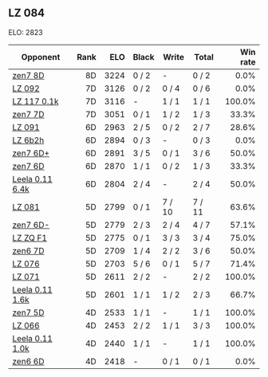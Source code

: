 ## LZ 084 ##

ELO: 2823

Opponent | Rank | ELO | Black | Write | Total | Win rate
---------|-----:|----:|-------|-------|-------|-------:
[zen7 8D](zen7%208D.md) | 8D | 3224 | 0 / 2 | - | 0 / 2 | 0.0%
[LZ 092](LZ%20092.md) | 7D | 3126 | 0 / 2 | 0 / 4 | 0 / 6 | 0.0%
[LZ 117 0.1k](LZ%20117%200.1k.md) | 7D | 3116 | - | 1 / 1 | 1 / 1 | 100.0%
[zen7 7D](zen7%207D.md) | 7D | 3051 | 0 / 1 | 1 / 2 | 1 / 3 | 33.3%
[LZ 091](LZ%20091.md) | 6D | 2963 | 2 / 5 | 0 / 2 | 2 / 7 | 28.6%
[LZ 6b2h](LZ%206b2h.md) | 6D | 2894 | 0 / 3 | - | 0 / 3 | 0.0%
[zen7 6D+](zen7%206D+.md) | 6D | 2891 | 3 / 5 | 0 / 1 | 3 / 6 | 50.0%
[zen7 6D](zen7%206D.md) | 6D | 2870 | 1 / 1 | 0 / 2 | 1 / 3 | 33.3%
[Leela 0.11 6.4k](Leela%200.11%206.4k.md) | 6D | 2804 | 2 / 4 | - | 2 / 4 | 50.0%
[LZ 081](LZ%20081.md) | 5D | 2799 | 0 / 1 | 7 / 10 | 7 / 11 | 63.6%
[zen7 6D-](zen7%206D-.md) | 5D | 2779 | 2 / 3 | 2 / 4 | 4 / 7 | 57.1%
[LZ ZQ F1](LZ%20ZQ%20F1.md) | 5D | 2775 | 0 / 1 | 3 / 3 | 3 / 4 | 75.0%
[zen6 7D](zen6%207D.md) | 5D | 2709 | 1 / 4 | 2 / 2 | 3 / 6 | 50.0%
[LZ 076](LZ%20076.md) | 5D | 2703 | 5 / 6 | 0 / 1 | 5 / 7 | 71.4%
[LZ 071](LZ%20071.md) | 5D | 2611 | 2 / 2 | - | 2 / 2 | 100.0%
[Leela 0.11 1.6k](Leela%200.11%201.6k.md) | 5D | 2601 | 1 / 1 | 1 / 2 | 2 / 3 | 66.7%
[zen7 5D](zen7%205D.md) | 4D | 2533 | 1 / 1 | - | 1 / 1 | 100.0%
[LZ 066](LZ%20066.md) | 4D | 2453 | 2 / 2 | 1 / 1 | 3 / 3 | 100.0%
[Leela 0.11 1.0k](Leela%200.11%201.0k.md) | 4D | 2440 | 1 / 1 | - | 1 / 1 | 100.0%
[zen6 6D](zen6%206D.md) | 4D | 2418 | - | 0 / 1 | 0 / 1 | 0.0%
